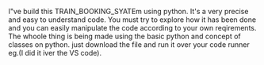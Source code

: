 I"ve build this TRAIN_BOOKING_SYATEm using python. 
It's a very precise and easy to understand code. 
You must try to explore how it has been done and you can easily manipulate the code according to your own reqirements.
The whoole thing is being made using the basic python and concept of classes on python.
just download the file and run it over your code runner eg.(I did it iver the VS code).
